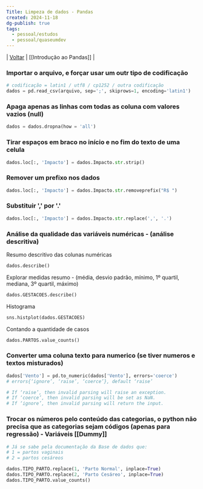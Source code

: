 ```yaml
---
Title: Limpeza de dados - Pandas
created: 2024-11-18
dg-publish: true
tags:
  - pessoal/estudos
  - pessoal/quaseumdev
---
```

 | [Voltar](index) | [[Introdução ao Pandas]] |
### Importar o arquivo, e forçar usar um outr tipo de codificação
 ```python
# codificação = latin1 / utf8 / cp1252 / outra codificação
dados = pd.read_csv(arquivo, sep=';', skiprows=1, encoding='latin1')
```
### Apaga apenas as linhas com todas as coluna com valores vazios (null)
```python
dados = dados.dropna(how = 'all')
```
### Tirar espaços em braco no início e no fim do texto de uma celula
```python
dados.loc[:, 'Impacto'] = dados.Impacto.str.strip()
```
### Remover um prefixo nos dados
```python
dados.loc[:, 'Impacto'] = dados.Impacto.str.removeprefix("R$ ")
```
### Substituir ',' por '.'
```python
dados.loc[:, 'Impacto'] = dados.Impacto.str.replace(',', '.')
```
### Análise da qualidade das variáveis numéricas - (análise descritiva)
Resumo descritivo das colunas numéricas
```python
dados.describe()
```
Explorar medidas resumo - (média, desvio padrão, mínimo, 1º quartil, mediana, 3º quartil, máximo)
```python
dados.GESTACOES.describe()
```
Histograma
```python
sns.histplot(dados.GESTACOES)
```
Contando a quantidade de casos
 ```python
dados.PARTOS.value_counts()
```
### Converter uma coluna texto para numerico (se tiver numeros e textos misturados)
 ```python
dados['Vento'] = pd.to_numeric(dados['Vento'], errors='coerce')
# errors{‘ignore’, ‘raise’, ‘coerce’}, default ‘raise’

# If ‘raise’, then invalid parsing will raise an exception.
# If ‘coerce’, then invalid parsing will be set as NaN.
# If ‘ignore’, then invalid parsing will return the input.
```
### Trocar os números pelo conteúdo das categorias, o python não precisa que as categorias sejam códigos (apenas para regressão) - **Variáveis [[Dummy]]**
 ```python
# Já se sabe pela documentação da Base de dados que:
# 1 = partos vaginais
# 2 = partos cesáreos

dados.TIPO_PARTO.replace(1, 'Parto Normal', inplace=True)
dados.TIPO_PARTO.replace(2, 'Parto Cesáreo', inplace=True)
dados.TIPO_PARTO.value_counts()
```